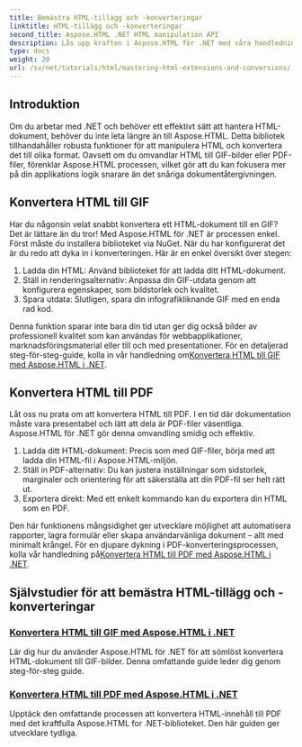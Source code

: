 ```yaml
---
title: Bemästra HTML-tillägg och -konverteringar
linktitle: HTML-tillägg och -konverteringar
second_title: Aspose.HTML .NET HTML manipulation API
description: Lås upp kraften i Aspose.HTML för .NET med våra handledningar om att konvertera HTML till GIF och PDF. Förvandla dina dokument utan ansträngning.
type: docs
weight: 20
url: /sv/net/tutorials/html/mastering-html-extensions-and-conversions/
---
```


## Introduktion

Om du arbetar med .NET och behöver ett effektivt sätt att hantera HTML-dokument, behöver du inte leta längre än till Aspose.HTML. Detta bibliotek tillhandahåller robusta funktioner för att manipulera HTML och konvertera det till olika format. Oavsett om du omvandlar HTML till GIF-bilder eller PDF-filer, förenklar Aspose.HTML processen, vilket gör att du kan fokusera mer på din applikations logik snarare än det snåriga dokumentåtergivningen.

## Konvertera HTML till GIF
Har du någonsin velat snabbt konvertera ett HTML-dokument till en GIF? Det är lättare än du tror! Med Aspose.HTML för .NET är processen enkel. Först måste du installera biblioteket via NuGet. När du har konfigurerat det är du redo att dyka in i konverteringen. Här är en enkel översikt över stegen:

1. Ladda din HTML: Använd biblioteket för att ladda ditt HTML-dokument.
2. Ställ in renderingsalternativ: Anpassa din GIF-utdata genom att konfigurera egenskaper, som bildstorlek och kvalitet.
3. Spara utdata: Slutligen, spara din infografikliknande GIF med en enda rad kod.

 Denna funktion sparar inte bara din tid utan ger dig också bilder av professionell kvalitet som kan användas för webbapplikationer, marknadsföringsmaterial eller till och med presentationer. För en detaljerad steg-för-steg-guide, kolla in vår handledning om[Konvertera HTML till GIF med Aspose.HTML i .NET](./converting-html-to-gif/).

## Konvertera HTML till PDF
Låt oss nu prata om att konvertera HTML till PDF. I en tid där dokumentation måste vara presentabel och lätt att dela är PDF-filer väsentliga. Aspose.HTML för .NET gör denna omvandling smidig och effektiv. 

1. Ladda ditt HTML-dokument: Precis som med GIF-filer, börja med att ladda din HTML-fil i Aspose.HTML-miljön.
2. Ställ in PDF-alternativ: Du kan justera inställningar som sidstorlek, marginaler och orientering för att säkerställa att din PDF-fil ser helt rätt ut.
3. Exportera direkt: Med ett enkelt kommando kan du exportera din HTML som en PDF. 

Den här funktionens mångsidighet ger utvecklare möjlighet att automatisera rapporter, lagra formulär eller skapa användarvänliga dokument – allt med minimalt krångel. För en djupare dykning i PDF-konverteringsprocessen, kolla vår handledning på[Konvertera HTML till PDF med Aspose.HTML i .NET](./converting-html-to-pdf/).

## Självstudier för att bemästra HTML-tillägg och -konverteringar
### [ Konvertera HTML till GIF med Aspose.HTML i .NET](./converting-html-to-gif/)
Lär dig hur du använder Aspose.HTML för .NET för att sömlöst konvertera HTML-dokument till GIF-bilder. Denna omfattande guide leder dig genom steg-för-steg guide.
### [Konvertera HTML till PDF med Aspose.HTML i .NET](./converting-html-to-pdf/)
Upptäck den omfattande processen att konvertera HTML-innehåll till PDF med det kraftfulla Aspose.HTML for .NET-biblioteket. Den här guiden ger utvecklare tydliga.
